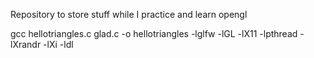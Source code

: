 Repository to store stuff while I practice and learn opengl

gcc hellotriangles.c glad.c -o hellotriangles -lglfw -lGL -lX11 -lpthread -lXrandr -lXi -ldl
